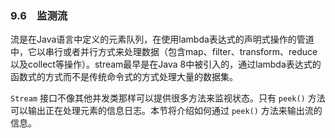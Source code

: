 ### 9.6　监测流

流是在Java语言中定义的元素队列，在使用lambda表达式的声明式操作的管道中，它以串行或者并行方式来处理数据（包含map、filter、transform、reduce以及collect等操作）。stream最早是在Java 8中被引入的，通过lambda表达式的函数式的方式而不是传统命令式的方式处理大量的数据集。

`Stream` 接口不像其他并发类那样可以提供很多方法来监视状态。只有 `peek()` 方法可以输出正在处理元素的信息日志。本节将介绍如何通过 `peek()` 方法来输出流的信息。


